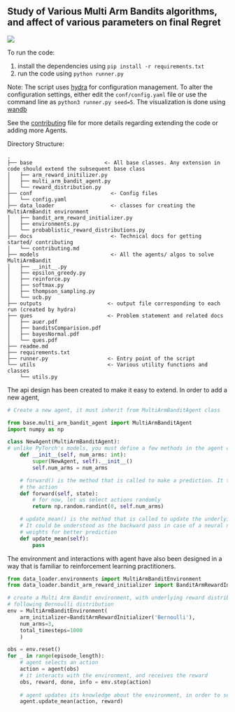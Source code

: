 ## Study of Various Multi Arm Bandits algorithms, and affect of various parameters on final Regret


<img src="https://user-images.githubusercontent.com/46635452/151928659-7742b2d7-d2eb-415d-8897-d7f7d8034192.png">


To run the code:         
1. install the dependencies using `pip install -r requirements.txt`
2. run the code using `python runner.py`

Note: The script uses [hydra](https://github.com/facebookresearch/hydra) for configuration management.
To alter the configuration settings, either edit the `conf/config.yaml` file or use the command line as `python3 runner.py seed=5`. The visualization is done using [wandb](https://wandb.ai/harshraj22/multi_arm_bandit)


See the [contributing](docs/contributing.md) file for more details regarding extending the code or adding more Agents.


Directory Structure:
```
.
├── base                       <- All base classes. Any extension in code should extend the subsequent base class
│   ├── arm_reward_initilizer.py
│   ├── multi_arm_bandit_agent.py
│   └── reward_distribution.py
├── conf                         <- Config files
│   └── config.yaml
├── data_loader                  <- classes for creating the MultiArmBandit environment      
│   ├── bandit_arm_reward_initializer.py
│   ├── environments.py
│   └── probablistic_reward_distributions.py
├── docs                         <- Technical docs for getting started/ contributing
│   └── contributing.md
├── models                       <- All the agents/ algos to solve MultiArmBandit
│   ├── __init__.py
│   ├── epsilon_greedy.py
│   ├── reinforce.py
│   ├── softmax.py
│   ├── thompson_sampling.py
│   └── ucb.py
├── outputs                     <- output file corresponding to each run (created by hydra)  
├── ques                        <- Problem statement and related docs
│   ├── auer.pdf
│   ├── banditsComparision.pdf
│   ├── bayesNormal.pdf
│   └── ques.pdf
├── readme.md
├── requirements.txt
├── runner.py                   <- Entry point of the script    
└── utils                       <- Various utility functions and classes
    └── utils.py
```

The api design has been created to make it easy to extend. In order to add a new agent, 
```python
# Create a new agent, it must inherit from MultiArmBanditAgent class

from base.multi_arm_bandit_agent import MultiArmBanditAgent
import numpy as np

class NewAgent(MultiArmBanditAgent):
# unlike PyTorch's models, you must define a few methods in the agent class, namely forward(), update_mean()
    def __init__(self, num_arms: int):
        super(NewAgent, self).__init__()
        self.num_arms = num_arms

    # forward() is the method that is called to make a prediction. It takes as input the state and returns 
    # the action
    def forward(self, state):
        # for now, let us select actions randomly
        return np.random.randint(0, self.num_arms)

    # update_mean() is the method that is called to update the underlying statistics of the reward distribution. 
    # It could be understood as the backward pass in case of a neural network which updates the underlying 
    # weights for better prediction
    def update_mean(self):
        pass

```

The environment and interactions with agent have also been designed in a way that is familiar to reinforcement learning practitioners.

```python
from data_loader.environments import MultiArmBanditEnvironment
from data_loader.bandit_arm_reward_initializer import BanditArmRewardInitializer

# create a Multi Arm Bandit environment, with underlying reward distribution of each arm 
# following Bernoulli distribution
env = MultiArmBanditEnvironment(
    arm_initializer=BanditArmRewardInitializer('Bernoulli'),
    num_arms=3,
    total_timesteps=1000
    )

obs = env.reset()
for _ in range(episode_length):
    # agent selects an action
    action = agent(obs)
    # it interacts with the environment, and receives the reward
    obs, reward, done, info = env.step(action)
    
    # agent updates its knowledge about the environment, in order to select better actions in the future
    agent.update_mean(action, reward)

```
